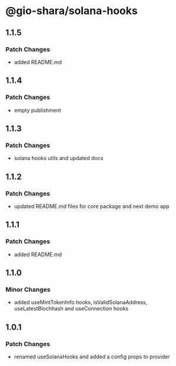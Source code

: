 # @gio-shara/solana-hooks

## 1.1.5

### Patch Changes

- added README.md

## 1.1.4

### Patch Changes

- empty publishment

## 1.1.3

### Patch Changes

- solana hooks utils and updated docs

## 1.1.2

### Patch Changes

- updated README.md files for core package and next demo app

## 1.1.1

### Patch Changes

- added README.md

## 1.1.0

### Minor Changes

- added useMintTokenInfo hooks, isValidSolanaAddress, useLatestBlochhash and useConnection hooks

## 1.0.1

### Patch Changes

- renamed useSolanaHooks and added a config props to provider
